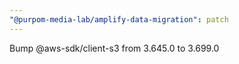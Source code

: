 ```yaml
---
"@purpom-media-lab/amplify-data-migration": patch
---
```


Bump @aws-sdk/client-s3 from 3.645.0 to 3.699.0
